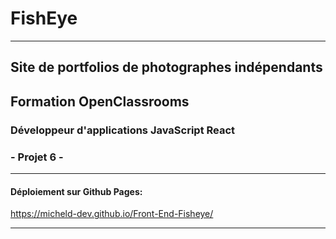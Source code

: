 # FishEye
---
## Site de portfolios de photographes indépendants
## Formation OpenClassrooms
### Développeur d'applications JavaScript React
### - Projet 6 -
---
#### Déploiement sur Github Pages:
https://micheld-dev.github.io/Front-End-Fisheye/

---
